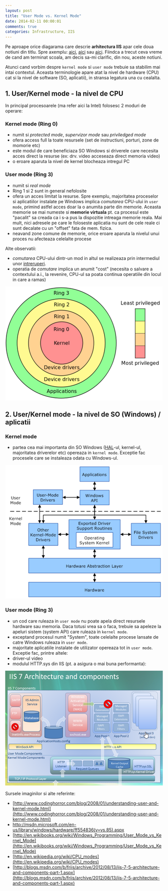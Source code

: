 ```yaml
---
layout: post
title: "User Mode vs. Kernel Mode"
date: 2014-02-11 00:00:01
comments: true
categories: Infrastructure, IIS
---
```


Pe aproape orice diagarama care descrie **arhitectura IIS** apar cele doua notiuni din titlu. Spre axemplu: [aici](http://www.iis.net/learn/get-started/introduction-to-iis/introduction-to-iis-architecture), [aici](http://blogs.msdn.com/b/friis/archive/2012/08/13/iis-7-5-architecture-and-components-part-1.aspx) sau [aici](http://www.codeproject.com/Articles/28693/Deploying-ASP-NET-Websites-on-IIS-7-0). Fiindca a trecut ceva vreme de cand am terminat scoala, am decis sa-mi clarific, din nou, aceste notiuni.

Atunci cand vorbim despre `kernel mode` si `user mode` trebuie sa stabilim mai intai contextul. Aceasta terminologie apare atat la nivel de hardware (CPU) cat si la nivel de software (SO, aplicatii), in stransa legatura una cu cealalta.

## 1. User/Kernel mode - la nivel de CPU

In principal procesoarele (ma refer aici la Intel) folosesc 2 moduri de operare:

### Kernel mode (Ring 0)

- numit si _protected mode_, _supervizor mode_ sau _priviledged mode_
- ofera access full la toate resursele (set de instructiuni, porturi, zone de momorie etc)
- este modul de care beneficiaza SO Windows si driverele care necesita acces direct la resurse (ex: drv. video acceseaza direct memoria video)
- o eroare aparuta la nivel de kernel blocheaza intregul PC

### User mode (Ring 3)

- numit si _real mode_
- Ring 1 si 2 sunt in general nefolosite
- ofera un acces limitat la resurse. Spre exemplu, majoritatea proceselor si aplicatiilor instalate pe Windows implica _comutarea_ CPU-ului in `user mode`, primind astfel acces doar la o anumita parte din memorie. Aceasta memorie se mai numeste si **memorie virtuala** pt. ca procesul este "pacalit" sa creada ca i s-a pus la dispozitie intreaga memorie reala. Mai mult, nici adresele pe care le foloseste aplicatia nu sunt de cele reale ci sunt decalate cu un "offset" fata de mem. fizica.
- neavand zone comune de memorie, orice eroare aparuta la nivelul unui proces nu afecteaza celelalte procese

Alte observatii:

- _comutarea_ CPU-ului dintr-un mod in altul se realizeaza prin intermediul unor [intreruperi](http://en.wikipedia.org/wiki/Inter-processor_interrupt).
- operatia de _comutare_ implica un anumit "cost" (necesita o salvare a contextului a.i., la revenire, CPU-ul sa poata continua operatiile din locul in care a ramas)

![](/assets/images/2014/cpu-rings.png)

## 2. User/Kernel mode - la nivel de SO (Windows) / aplicatii

### Kernel mode

- partea cea mai importanta din SO Windows ([HAL](http://en.wikipedia.org/wiki/Hardware_abstraction)-ul, kernel-ul, majoritatea driverelor etc) opereaza in `kernel mode`. Exceptie fac procesele care se instaleaza odata cu Windows-ul.

![](/assets/images/2014/windows-user-and-kernel-mode.png)

### User mode (Ring 3)

- un cod care ruleaza in `user mode` nu poate apela direct resursele hardware sau memoria. Daca totusi vrea sa o faca, trebuie sa apeleze la apeluri sistem (system API) care ruleaza in `kernel mode`.
- exceptand procesul numit "System", toate celelalte procese lansate de catre Windows ruleaza in `user mode`.
- majoritate aplicatiile instalate de utilizator opereaza tot in `user mode`. Exceptie fac, printre altele:
- driver-ul video
- modulul HTTP.sys din IIS (pt. a asigura o mai buna performanta):

![](/assets/images/2014/iis-architecture-user-kernel-mode.png)

Sursele imaginilor si alte referinte:

- [http://www.codinghorror.com/blog/2008/01/understanding-user-and-kernel-mode.html](http://www.codinghorror.com/blog/2008/01/understanding-user-and-kernel-mode.html)
- http://msdn.microsoft.com/en-us/library/windows/hardware/ff554836(v=vs.85).aspx
- [http://en.wikibooks.org/wiki/Windows_Programming/User_Mode_vs_Kernel_Mode](http://en.wikibooks.org/wiki/Windows_Programming/User_Mode_vs_Kernel_Mode)
- [http://en.wikipedia.org/wiki/CPU_modes](http://en.wikipedia.org/wiki/CPU_modes)
- [http://blogs.msdn.com/b/friis/archive/2012/08/13/iis-7-5-architecture-and-components-part-1.aspx](http://blogs.msdn.com/b/friis/archive/2012/08/13/iis-7-5-architecture-and-components-part-1.aspx)
